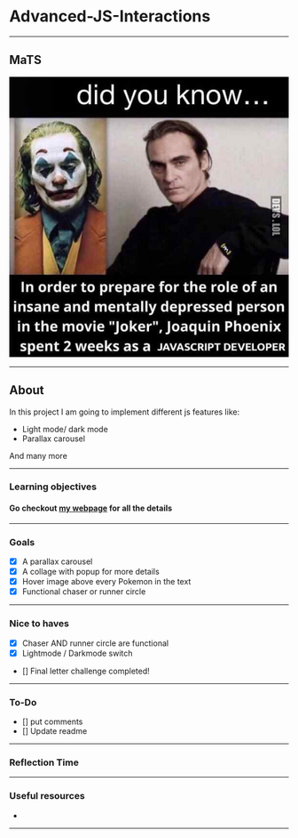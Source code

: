 # Advanced-JS-Interactions

---
## MaTS
![meme](images/meme.jpg)

---
## About

In this project I am going to implement different js features like:
* Light mode/ dark mode
* Parallax carousel 

And many more 

---
### Learning objectives
#### Go checkout [my webpage](https://dengian.github.io/Advanced-JS-Interactions/) for all the details

---
### Goals
- [x] A parallax carousel
- [x] A collage with popup for more details
- [x] Hover image above every Pokemon in the text
- [x] Functional chaser or runner circle

---
### Nice to haves
- [x] Chaser AND runner circle are functional
- [x] Lightmode / Darkmode switch
- [] Final letter challenge completed!

---
### To-Do
- [] put comments
- [] Update readme
---
### Reflection Time


---
### Useful resources 
* 

---